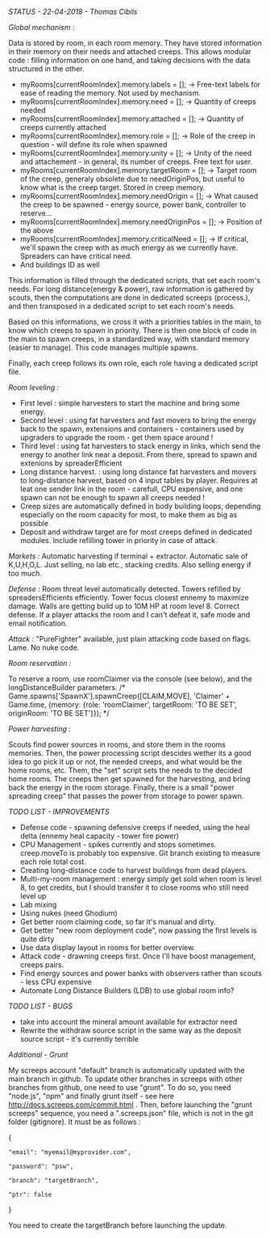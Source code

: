 *STATUS - 22-04-2018 - Thomas Cibils*


*Global mechanism :*

Data is stored by room, in each room memory. They have stored information in their memory on their needs and attached creeps. This allows modular code : filling information on one hand, and taking decisions with the data structured in the other.

 - myRooms[currentRoomIndex].memory.labels = []; -> Free-text labels for ease of reading the memory. Not used by mechanism.
 - myRooms[currentRoomIndex].memory.need = []; -> Quantity of creeps needed
 - myRooms[currentRoomIndex].memory.attached = []; -> Quantity of creeps currently attached
 - myRooms[currentRoomIndex].memory.role = []; -> Role of the creep in question - will define its role when spawned
 - myRooms[currentRoomIndex].memory.unity = []; -> Unity of the need and attachement - in general, its number of creeps. Free text for user.
 - myRooms[currentRoomIndex].memory.targetRoom = []; -> Target room of the creep, generaly obsolete due to needOriginPos, but useful to know what is the creep target. Stored in creep memory.
 - myRooms[currentRoomIndex].memory.needOrigin = []; -> What caused the creep to be spawned - energy source, power bank, controller to reserve...
 - myRooms[currentRoomIndex].memory.needOriginPos = []; -> Position of the above
 - myRooms[currentRoomIndex].memory.criticalNeed = []; -> If critical, we'll spawn the creep with as much energy as we currently have. Spreaders can have critical need.
 - And buildings ID as well

This information is filled through the dedicated scripts, that set each room's needs. 
For long distance(energy & power), raw information is gathered by scouts, then the computations are done in dedicated screeps (process.), and then transposed in a dedicated script to set each room's needs.
 
Based on this informations, we cross it with a priorities tables in the main, to know which creeps to spawn in priority. There is then one block of code in the main to spawn creeps, in a standardized way, with standard memory (easier to manage). This code manages multiple spawns.

Finally, each creep follows its own role, each role having a dedicated script file.

 

*Room leveling :*

 - First level : simple harvesters to start the machine and bring some energy.
 - Second level : using fat harvesters and fast movers to bring the energy back to the spawn, extensions and containers - containers used by upgraders to upgrade the room - get them space around !
 - Third level : using fat harvesters to stack energy in links, which send the energy to another link near a deposit. From there, spread to spawn and extenions by spreaderEfficient
 - Long distance harvest. : using long distance fat harvesters and movers to long-distance harvest, based on 4 input tables by player. Requires at leat one sender link in the room - carefull, CPU expensive, and one spawn can not be enough to spawn all creeps needed !
 - Creep sizes are automatically defined in body building loops, depending especially on the room capacity for most, to make them as big as possible
 - Deposit and withdraw target are for most creeps defined in dedicated modules. Include refilling tower in priority in case of attack.

 
*Markets :* Automatic harvesting if terminal + extractor. Automatic sale of K,U,H,O,L. Just selling, no lab etc., stacking credits. Also selling energy if too much.

*Defense :* Room threat level automatically detected. Towers refilled by spreadersEfficients efficiently. Tower focus closest ennemy to maximize damage. Walls are getting build up to 10M HP at room level 8. Correct defense. If a player attacks the room and I can't defeat it, safe mode and email notification.

*Attack  :* "PureFighter" available, just plain attacking code based on flags. Lame. No nuke code.


*Room reservation :* 

To reserve a room, use roomClaimer via the console (see below), and the longDistanceBuilder parameters.
/*
Game.spawns['SpawnX'].spawnCreep([CLAIM,MOVE], 'Claimer' + Game.time,  {memory: {role: 'roomClaimer', targetRoom: 'TO BE SET', originRoom: 'TO BE SET'}});
*/


*Power harvesting :*

Scouts find power sources in rooms, and store them in the rooms memories. 
Then, the power processing script descides wether its a good idea to go pick it up or not, the needed creeps, and what would be the home rooms, etc.
Them, the "set" script sets the needs to the decided home rooms. The creeps then get spawned for the harvesting, and bring back the energy in the room storage.
Finally, there is a small "power spreading creep" that passes the power from storage to power spawn.


*TODO LIST - IMPROVEMENTS*
 - Defense code - spawning defensive creeps if needed, using the heal delta (ennemy heal capacity - tower fire power)
 - CPU Management - spikes currently and stops sometimes. creep.moveTo is probably too expensive. Git branch existing to measure each role total cost.
 - Creating long-distance code to harvest buildings from dead players.
 - Multi-my-room management : energy simply get sold when room is level 8, to get credits, but I should transfer it to close rooms who still need level up
 - Lab mixing
 - Using nukes (need Ghodium)
 - Get better room claiming code, so far it's manual and dirty.
 - Get better "new room deployment code", now passing the first levels is quite dirty
 - Use data display layout in rooms for better overview.
 - Attack code - drawning creeps first. Once I'll have boost management, creeps pairs.
 - Find energy sources and power banks with observers rather than scouts - less CPU expensive
 - Automate Long Distance Builders (LDB) to use global room info?

*TODO LIST - BUGS*
 - take into account the mineral amount available for extractor need
 - Rewrite the withdraw source script in the same way as the deposit source script - it's currently terrible
 

 
 *Additional - Grunt*
 
My screeps account "default" branch is automatically updated with the main branch in github. To update other branches in screeps with other branches from github, one need to use "grunt". To do so, you need "node.js", "npm" and finally grunt itself - see here http://docs.screeps.com/commit.html . Then, before launching the "grunt screeps" sequence, you need a ".screeps.json" file, which is not in the git folder (gitignore). It must be as follows :

{

	"email": "myemail@myprovider.com",

	"password": "psw",

	"branch": "targetBranch",

	"ptr": false

}

You need to create the targetBranch before launching the update.